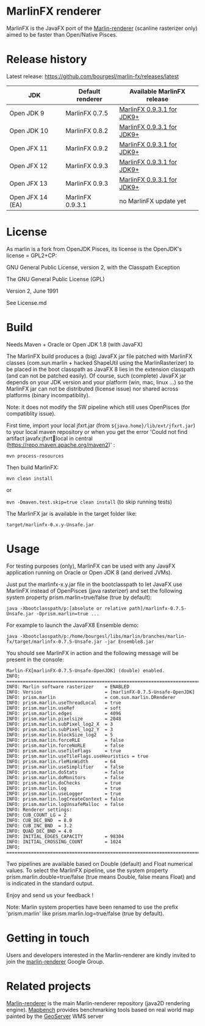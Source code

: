 MarlinFX renderer
=================

MarlinFX is the JavaFX port of the [Marlin-renderer](https://github.com/bourgesl/marlin-renderer) (scanline rasterizer only) aimed to be faster than Open/Native Pisces.

Release history
===============

Latest release: https://github.com/bourgesl/marlin-fx/releases/latest

| JDK | Default renderer | Available MarlinFX release |
| --- | --- | --- |
| Open JDK 9  | MarlinFX 0.7.5 | [MarlinFX 0.9.3.1 for JDK9+](https://github.com/bourgesl/marlin-fx/releases/tag/v0.9.3.1) |
| Open JDK 10 | MarlinFX 0.8.2 | [MarlinFX 0.9.3.1 for JDK9+](https://github.com/bourgesl/marlin-fx/releases/tag/v0.9.3.1) |
| Open JFX 11 | MarlinFX 0.9.2 | [MarlinFX 0.9.3.1 for JDK9+](https://github.com/bourgesl/marlin-fx/releases/tag/v0.9.3.1) |
| Open JFX 12 | MarlinFX 0.9.3 | [MarlinFX 0.9.3.1 for JDK9+](https://github.com/bourgesl/marlin-fx/releases/tag/v0.9.3.1) |
| Open JFX 13 | MarlinFX 0.9.3 | [MarlinFX 0.9.3.1 for JDK9+](https://github.com/bourgesl/marlin-fx/releases/tag/v0.9.3.1) |
| Open JFX 14 (EA) | MarlinFX 0.9.3.1 | no MarlinFX update yet |


License
=======

As marlin is a fork from OpenJDK Pisces, its license is the OpenJDK's license = GPL2+CP:

GNU General Public License, version 2,
with the Classpath Exception

The GNU General Public License (GPL)

Version 2, June 1991

See License.md

Build
=====

Needs Maven + Oracle or Open JDK 1.8 (with JavaFX)

The MarlinFX build produces a (big) JavaFX jar file patched with MarlinFX classes (com.sun.marlin + hacked ShapeUtil using the MarlinRasterizer) to be placed in the boot classpath as JavaFX 8 lies in the extension classpath (and can not be patched easily). Of course, such (complete) JavaFX jar depends on your JDK version and your platform (win, mac, linux ...) so the MarlinFX jar can not be distributed (license issue) nor shared across platforms (binary incompatiblity).

Note: it does not modify the SW pipeline which still uses OpenPisces (for compatiblity issue).

First time, import your local jfxrt.jar (from ``${java.home}/lib/ext/jfxrt.jar``) to your local maven repository or when you get the error 'Could not find artifact javafx:jfxrt:jar:local in central (https://repo.maven.apache.org/maven2)' :

``mvn process-resources``

Then build MarlinFX:

``mvn clean install``

or

``mvn -Dmaven.test.skip=true clean install`` (to skip running tests)

The MarlinFX jar is available in the target folder like:

``target/marlinfx-0.x.y-Unsafe.jar``


Usage
=====

For testing purposes (only), MarlinFX can be used with any JavaFX application running on Oracle or Open JDK 8 (and derived JVMs).

Just put the marlinfx-x.y.jar file in the bootclasspath to let JavaFX use MarlinFX instead of OpenPisces (java rasterizer) and set the following system property prism.marlin=true/false (true by default):

``java -Xbootclasspath/p:[absolute or relative path]/marlinfx-0.7.5-Unsafe.jar -Dprism.marlin=true ...``

For example to launch the JavaFX8 Ensemble demo:

``java -Xbootclasspath/p:/home/bourgesl/libs/marlin/branches/marlin-fx/target/marlinfx-0.7.5-Unsafe.jar -jar Ensemble8.jar``

You should see MarlinFX in action and the following message will be present in the console:
```
Marlin-FX[marlinFX-0.7.5-Unsafe-OpenJDK] (double) enabled.
INFO: ===============================================================================
INFO: Marlin software rasterizer    = ENABLED
INFO: Version                       = [marlinFX-0.7.5-Unsafe-OpenJDK]
INFO: prism.marlin                  = com.sun.marlin.DRenderer
INFO: prism.marlin.useThreadLocal   = true
INFO: prism.marlin.useRef           = soft
INFO: prism.marlin.edges            = 4096
INFO: prism.marlin.pixelsize        = 2048
INFO: prism.marlin.subPixel_log2_X  = 3
INFO: prism.marlin.subPixel_log2_Y  = 3
INFO: prism.marlin.blockSize_log2   = 5
INFO: prism.marlin.forceRLE         = false
INFO: prism.marlin.forceNoRLE       = false
INFO: prism.marlin.useTileFlags     = true
INFO: prism.marlin.useTileFlags.useHeuristics = true
INFO: prism.marlin.rleMinWidth      = 64
INFO: prism.marlin.useSimplifier    = false
INFO: prism.marlin.doStats          = false
INFO: prism.marlin.doMonitors       = false
INFO: prism.marlin.doChecks         = true
INFO: prism.marlin.log              = true
INFO: prism.marlin.useLogger        = true
INFO: prism.marlin.logCreateContext = false
INFO: prism.marlin.logUnsafeMalloc  = false
INFO: Renderer settings:
INFO: CUB_COUNT_LG = 2
INFO: CUB_DEC_BND  = 8.0
INFO: CUB_INC_BND  = 3.2
INFO: QUAD_DEC_BND = 4.0
INFO: INITIAL_EDGES_CAPACITY        = 98304
INFO: INITIAL_CROSSING_COUNT        = 1024
INFO: ===============================================================================
```
Two pipelines are available based on Double (default) and Float numerical values. To select the MarlinFX pipeline, use the system property prism.marlin.double=true/false (true means Double, false means Float) and is indicated in the standard output.


Enjoy and send us your feedback !

Note: Marlin system properties have been renamed to use the prefix 'prism.marlin' like prism.marlin.log=true/false (true by default).


Getting in touch
================

Users and developers interested in the Marlin-renderer are kindly invited to join the [marlin-renderer](https://groups.google.com/forum/#!forum/marlin-renderer) Google Group.


Related projects
===============

[Marlin-renderer](https://github.com/bourgesl/marlin-renderer) is the main Marlin-renderer repository (java2D rendering engine).
[Mapbench](https://github.com/bourgesl/mapbench) provides benchmarking tools based on real world map painted by the [GeoServer](http://geoserver.org/) WMS server

